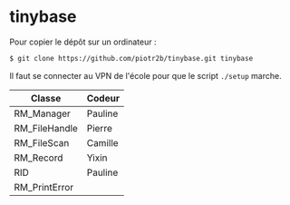 tinybase
========

Pour copier le dépôt sur un ordinateur :
``` bash
$ git clone https://github.com/piotr2b/tinybase.git tinybase
```
Il faut se connecter au VPN de l'école pour que le script `./setup` marche.

Classe			|	Codeur
--------------- | -------------
RM_Manager		|	Pauline
RM_FileHandle	|	Pierre
RM_FileScan		|	Camille
RM_Record		|	Yixin
RID				|	Pauline
RM_PrintError	|	

